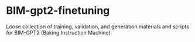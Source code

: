 # BIM-gpt2-finetuning

Loose collection of training, validation, and generation materials and scripts for BIM-GPT2 (Baking Instruction Machine)
